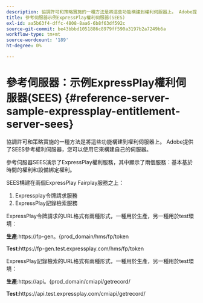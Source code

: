 ```yaml
---
description: 協調許可和策略實施的一種方法是將這些功能構建到權利伺服器上。 Adobe提供了SEES參考權利伺服器，您可以使用它來構建自己的伺服器。
title: 參考伺服器示例ExpressPlay權利伺服器(SEES)
exl-id: aa5b63f4-dffc-4808-8aa6-6b8f63df592c
source-git-commit: be43bbbd1051886c8979ff590a3197b2a7249b6a
workflow-type: tm+mt
source-wordcount: '189'
ht-degree: 0%

---
```


# 參考伺服器：示例ExpressPlay權利伺服器(SEES) {#reference-server-sample-expressplay-entitlement-server-sees}

協調許可和策略實施的一種方法是將這些功能構建到權利伺服器上。 Adobe提供了SEES參考權利伺服器，您可以使用它來構建自己的伺服器。

參考伺服器SEES演示了ExpressPlay權利服務，其中顯示了兩個服務：基本基於時間的權利和設備綁定權利。

SEES構建在兩個ExpressPlay Fairplay服務之上：

1. Expressplay令牌請求服務
1. ExpressPlay記錄檢索服務

ExpressPlay令牌請求的URL格式有兩種形式，一種用於生產，另一種用於test環境：

**生產**:ht<span></span>tps://fp-gen。{prod_domain/hms/fp/token

**Test**:ht<span></span>tps://fp-gen.test.expressplay.com/hms/fp/token

ExpressPlay記錄檢索的URL格式有兩種形式，一種用於生產，另一種用於test環境：

**生產**:ht<span></span>tps://api。{prod_domain/cmiapi/getrecord/

**Test**:ht<span></span>tps://api.test.expressplay.com/cmiapi/getrecord/

